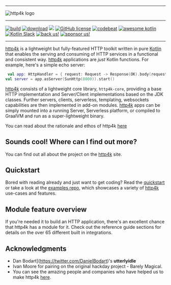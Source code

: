 <div class="github">

<hr/>

<picture>
  <source 
    srcset="https://www.http4k.org/img/logo-readme-dark-mode.png" 
    media="(prefers-color-scheme: dark)">
  <img src="https://www.http4k.org/img/logo-readme.png" alt="http4k logo">
</picture>

<hr/>

<a href="https://github.com/http4k/http4k/actions/workflows/build.yaml"><img alt="build" src="https://github.com/http4k/http4k/actions/workflows/build.yaml/badge.svg"></a>
<a href="https://mvnrepository.com/artifact/org.http4k"><img alt="download" src="https://img.shields.io/maven-central/v/org.http4k/http4k-core"></a>
<a href="https://codecov.io/gh/http4k/http4k"><img src="https://codecov.io/gh/http4k/http4k/branch/master/graph/badge.svg" /></a>
<a href="http//www.apache.org/licenses/LICENSE-2.0"><img alt="GitHub license" src="https://img.shields.io/badge/license-Apache%20License%202.0-blue.svg?style=flat"></a>
<a href="https://codebeat.co/projects/github-com-http4k-http4k-master"><img alt="codebeat" src="https://codebeat.co/badges/5b369ed4-af27-46f4-ad9c-a307d900617e"></a>
<a href="https://kotlin.link"><img alt="awesome kotlin" src="https://kotlin.link/awesome-kotlin.svg"></a>
<a href="https://opencollective.com/http4k"><img alt="Kotlin Slack" src="https://img.shields.io/badge/chat-kotlin%20slack-orange.svg"></a>
<a href="https://opencollective.com/http4k"><img alt="back us!" src="https://opencollective.com/http4k/backers/badge.svg"></a>
<a href="https://opencollective.com/http4k"><img alt="sponsor us!" src="https://opencollective.com/http4k/sponsors/badge.svg"></a>

<hr/>

</div>

[http4k] is a lightweight but fully-featured HTTP toolkit written in pure [Kotlin](https://kotlinlang.org/) that enables the serving and consuming of HTTP
services in a functional and consistent way. [http4k] applications are *just* Kotlin functions. For example, here's a simple echo server:

```kotlin
 val app: HttpHandler = { request: Request -> Response(OK).body(request.body) }
val server = app.asServer(SunHttp(8000)).start()
```

[http4k] consists of a lightweight core library, `http4k-core`, providing a base HTTP implementation and Server/Client implementations based on the JDK classes.
Further servers, clients, serverless, templating, websockets capabilities are then implemented in add-on modules. [http4k] apps can be simply mounted into a
running Server, Serverless platform, or compiled to GraalVM and run as a super-lightweight binary.

You can read about the rationale and ethos of http4k [here](https://http4k.org/rationale)

## Sounds cool! Where can I find out more?

You can find out all about the project on the [http4k] site.

## Quickstart

Bored with reading already and just want to get coding? Read the [quickstart](https://www.http4k.org/quickstart/) or take a look at
the [examples repo](https://github.com/http4k/examples), which
showcases a variety of [http4k] use-cases and features.

## Module feature overview

If you're needed it to build an HTTP application, there's an excellent chance that http4k has a module for it. Check out the reference guide sections for details on the over 65 different built in integrations.

## Acknowledgments

* Dan Bodart](https://twitter.com/DanielBodart)'s **utterlyidle**
* Ivan Moore for pairing on the original hackday project - Barely Magical.
* You can see the amazing people and companies who have helped us to make http4k [here](https://http4k.org/contributing).

[http4k]: https://http4k.org 
